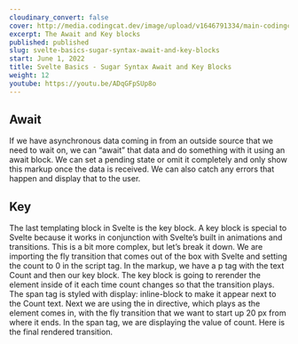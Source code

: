 ```yaml
---
cloudinary_convert: false
cover: http://media.codingcat.dev/image/upload/v1646791334/main-codingcatdev-photo/Intro_to_Svelte.png
excerpt: The Await and Key blocks
published: published
slug: svelte-basics-sugar-syntax-await-and-key-blocks
start: June 1, 2022
title: Svelte Basics - Sugar Syntax Await and Key Blocks
weight: 12
youtube: https://youtu.be/ADqGFpSUp8o
---
```

## Await

If we have asynchronous data coming in from an outside source that we need to wait on, we can “await” that data and do something with it using an await block. We can set a pending state or omit it completely and only show this markup once the data is received. We can also catch any errors that happen and display that to the user.

## Key

The last templating block in Svelte is the key block. A key block is special to Svelte because it works in conjunction with Svelte’s built in animations and transitions. This is a bit more complex, but let’s break it down. We are importing the fly transition that comes out of the box with Svelte and setting the count to 0 in the script tag. In the markup, we have a p tag with the text Count and then our key block. The key block is going to rerender the element inside of it each time count changes so that the transition plays. The span tag is styled with display: inline-block to make it appear next to the Count text. Next we are using the in directive, which plays as the element comes in, with the fly transition that we want to start up 20 px from where it ends. In the span tag, we are displaying the value of count. Here is the final rendered transition.